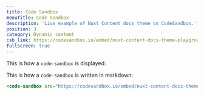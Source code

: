 ```yaml
---
title: Code Sandbox
menuTitle: Code Sandbox
description: 'Live example of Nuxt Content docs theme on CodeSandbox.'
position: 3
category: Dynamic content
csb_link: https://codesandbox.io/embed/nuxt-content-docs-theme-playground-inwxb?hidenavigation=1&theme=dark
fullscreen: true
---
```


This is how a `code-sandbox` is displayed:
<code-sandbox :src="csb_link"></code-sandbox>

This is how a `code-sandbox` is written in markdown:
```md
<code-sandbox src="https://codesandbox.io/embed/nuxt-content-docs-theme-playground-inwxb?hidenavigation=1&theme=dar"></code-sandbox>
```
